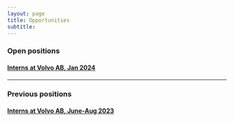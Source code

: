 ```yaml
---
layout: page
title: Opportunities
subtitle:
---
```


### Open positions

#### [Interns at Volvo AB, Jan 2024](/opportunities/2023-10-volvo)

---
### Previous positions

#### [Interns at Volvo AB, June-Aug 2023](/opportunities/2023-02-volvo)
